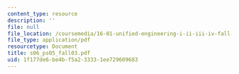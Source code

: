 ```yaml
---
content_type: resource
description: ''
file: null
file_location: /coursemedia/16-01-unified-engineering-i-ii-iii-iv-fall-2005-spring-2006/1f177de6be4bf5a233331ee729609683_s06_ps05_fall03.pdf
file_type: application/pdf
resourcetype: Document
title: s06_ps05_fall03.pdf
uid: 1f177de6-be4b-f5a2-3333-1ee729609683
---
```

